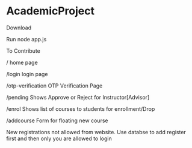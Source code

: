 # AcademicProject

Download

Run node app.js

To Contribute

/ home page

/login login page

/otp-verification OTP Verification Page


/pending Shows Approve or Reject for Instructor[Advisor]

/enrol Shows list of courses to students for enrollment/Drop

/addcourse Form for floating new course


New registrations not allowed from website. Use databse to add register first and then only you are allowed to login
